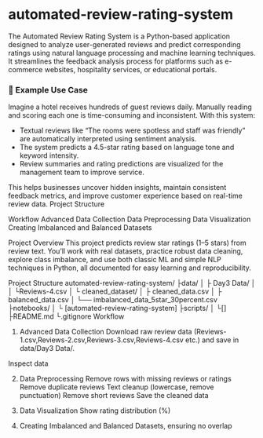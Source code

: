 # automated-review-rating-system
The Automated Review Rating System is a Python-based application designed to analyze user-generated reviews and predict corresponding ratings using natural language processing and machine learning techniques. It streamlines the feedback analysis process for platforms such as e-commerce websites, hospitality services, or educational portals.

### 🎯 Example Use Case

Imagine a hotel receives hundreds of guest reviews daily. Manually reading and scoring each one is time-consuming and inconsistent. With this system:

- Textual reviews like “The rooms were spotless and staff was friendly” are automatically interpreted using sentiment analysis.
- The system predicts a 4.5-star rating based on language tone and keyword intensity.
- Review summaries and rating predictions are visualized for the management team to improve service.

This helps businesses uncover hidden insights, maintain consistent feedback metrics, and improve customer experience based on real-time review data.
Project Structure

Workflow
  Advanced Data Collection
  Data Preprocessing
  Data Visualization
  Creating Imbalanced and Balanced Datasets

Project Overview
This project predicts review star ratings (1–5 stars) from review text. You’ll work with real datasets, practice robust data cleaning, explore class imbalance, and use both classic ML and simple NLP techniques in Python, all documented for easy learning and reproducibility.

Project Structure
automated-review-rating-system/
├data/
│   ├ Day3 Data/
│   │   └Reviews-4.csv
│   └ cleaned_dataset/
│       ├ cleaned_data.csv
│       ├ balanced_data.csv
│       └── imbalanced_data_5star_30percent.csv
├notebooks/
│   └ [automated-review-rating-system]
├scripts/
│   └[]
├README.md
└.gitignore
Workflow
1. Advanced Data Collection
Download raw review data (Reviews-1.csv,Reviews-2.csv,Reviews-3.csv,Reviews-4.csv etc.) and save in data/Day3 Data/.

Inspect data

2. Data Preprocessing
Remove rows with missing reviews or ratings
Remove duplicate reviews
Text cleanup (lowercase, remove punctuation)
Remove short reviews
Save the cleaned data

3. Data Visualization
Show rating distribution (%)

4. Creating Imbalanced and Balanced Datasets, ensuring  no overlap

